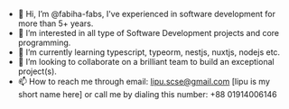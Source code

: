 - 👋 Hi, I’m @fabiha-fabs, I've experienced in software development for more than 5+ years.
- 👀 I’m interested in all type of Software Development projects and core programming.
- 🌱 I’m currently learning typescript, typeorm, nestjs, nuxtjs, nodejs etc.
- 💞️ I’m looking to collaborate on a brilliant team to build an exceptional project(s).
- 📫 How to reach me through email: lipu.scse@gmail.com [lipu is my short name here] or
       call me by dialing this number: +88 01914006146

<!---
fabiha-fabs/fabiha-fabs is a ✨ special ✨ repository because its `README.md` (this file) appears on your GitHub profile.
You can click the Preview link to take a look at your changes.
--->
